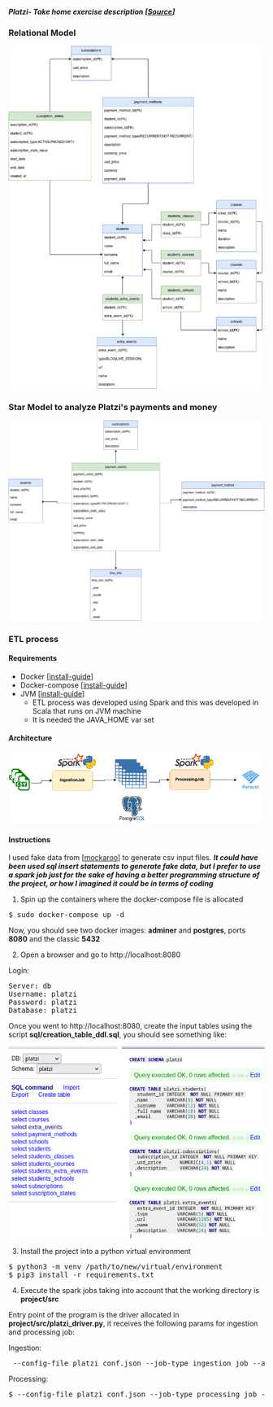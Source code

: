 
***Platzi- Take home exercise description [[Source](https://github.com/PlatziDev/Data-Engineer-Test/blob/master/README.md)]***
### Relational Model

![image info](project/doc/diagram-relational_model.png?raw=true)

### Star Model to analyze Platzi's payments and money
![image info](project/doc/diagram-star_model.png?raw=true)

### ETL process
#### Requirements
- Docker [[install-guide](https://docs.docker.com/engine/install/)]
- Docker-compose [[install-guide](https://docs.docker.com/compose/install/)]
- JVM [[install-guide](https://sdkman.io/install)]
  * ETL process was developed using Spark and this was developed in Scala that runs on JVM machine
  * It is needed the JAVA_HOME var set
#### Architecture
![image info](project/doc/diagram-architecture.png)
#### Instructions
I used fake data from [[mockaroo](https://www.mockaroo.com/)] to generate csv input files. ***It could have been used sql insert statements to generate fake data, but I prefer to use a spark job just for the sake of having a better programming structure of the project, or how I imagined it could be in terms of coding***

1. Spin up the containers where the docker-compose file is allocated
<pre>
$ sudo docker-compose up -d
</pre>

Now, you should see two docker images: **adminer** and **postgres**, ports **8080** and the classic **5432** 

2. Open a browser and go to http://localhost:8080

Login:
<pre>
Server: db
Username: platzi   
Password: platzi
Database: platzi
</pre>
Once you went to http://localhost:8080, create the input tables using the script **sql/creation_table_ddl.sql**, you should see something like:

![image info](project/doc/db_general_view.png?raw=true)

3. Install the project into a python virtual environment
<pre>
$ python3 -m venv /path/to/new/virtual/environment
$ pip3 install -r requirements.txt 
</pre>

4. Execute the spark jobs taking into account that the working directory is **project/src** 

Entry point of the program is the driver allocated in **project/src/platzi_driver.py**, it receives the following params for ingestion and processing job:

Ingestion:
<pre>
 --config-file platzi_conf.json --job-type ingestion_job --app-name app_ingestion
</pre>
Processing:
<pre>
$ --config-file platzi_conf.json --job-type processing_job --app-name app_processing
</pre>
